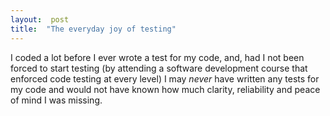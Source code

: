 ```yaml
---  
layout:  post 
title:  "The everyday joy of testing" 
---
```


I coded a lot before I ever wrote a test for my code, and, had I not been forced to start testing (by attending a software development course that enforced code testing at every level) I may *never* have written any tests for my code and would not have known how much clarity, reliability and peace of mind I was missing.


<!--stackedit_data:
eyJoaXN0b3J5IjpbMTE0MDUzNzQ3Nl19
-->